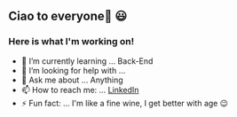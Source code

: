 ## Ciao to everyone👋 :smiley:
### Here is what I'm working on!

- 🌱 I’m currently learning ... Back-End
- 🤔 I’m looking for help with ...
- 💬 Ask me about ... Anything
- 📫 How to reach me: ... [LinkedIn](https://www.linkedin.com/in/patrizia-gessa/)
- ⚡ Fun fact: ... I'm like a fine wine, I get better with age :wink:
